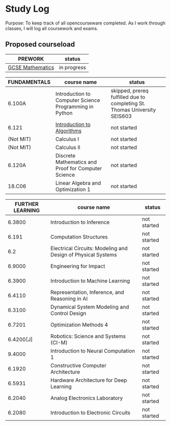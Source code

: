 # Study Log

Purpose: To keep track of all opencourseware completed. As I work through classes, I will log all coursework and exams.

## Proposed courseload

| PREWORK | status |
| -- | --|
| [GCSE Mathematics](https://github.com/MIT-OpenCourseware/Math-Prework/blob/main/GCSE_Mathematics.md) | in progress |

|FUNDAMENTALS | course name | status |
| --- | --- | --- |
| 6.100A | Introduction to Computer Science Programming in Python | skipped, prereq fulfilled due to completing St. Thomas University SEIS603 |
| 6.121  | [Introduction to Algorithms](https://github.com/MIT-OpenCourseware/Introduction-to-Algorithms) | not started |
| (Not MIT) | Calculus I | not started |
| (Not MIT) | Calculus II | not started |
| 6.120A | Discrete Mathematics and Proof for Computer Science |not started |
| 18.C06 | Linear Algebra and Optimization 1 | not started |

| FURTHER LEARNING | course name | status |
| --- | --- | --- |
| 6.3800 | Introduction to Inference | not started |
| 6.191 | Computation Structures | not started |
| 6.2 | Electrical Circuits: Modeling and Design of Physical Systems | not started |
| 6.9000 | Engineering for Impact | not started |
| 6.3900 | Introduction to Machine Learning | not started |
| 6.4110 | Representation, Inference, and Reasoning in AI | not started |
| 6.3100 | Dynamical System Modeling and Control Design | not started |
| 6.7201 | Optimization Methods 4 | not started |
6.4200[J] | Robotics: Science and Systems (CI-M) | not started |
9.4000 | Introduction to Neural Computation 1 | not started |
6.1920 | Constructive Computer Architecture | not started |
6.5931 | Hardware Architecture for Deep Learning | not started |
6.2040 | Analog Electronics Laboratory | not started |
6.2080 | Introduction to Electronic Circuits | not started |
